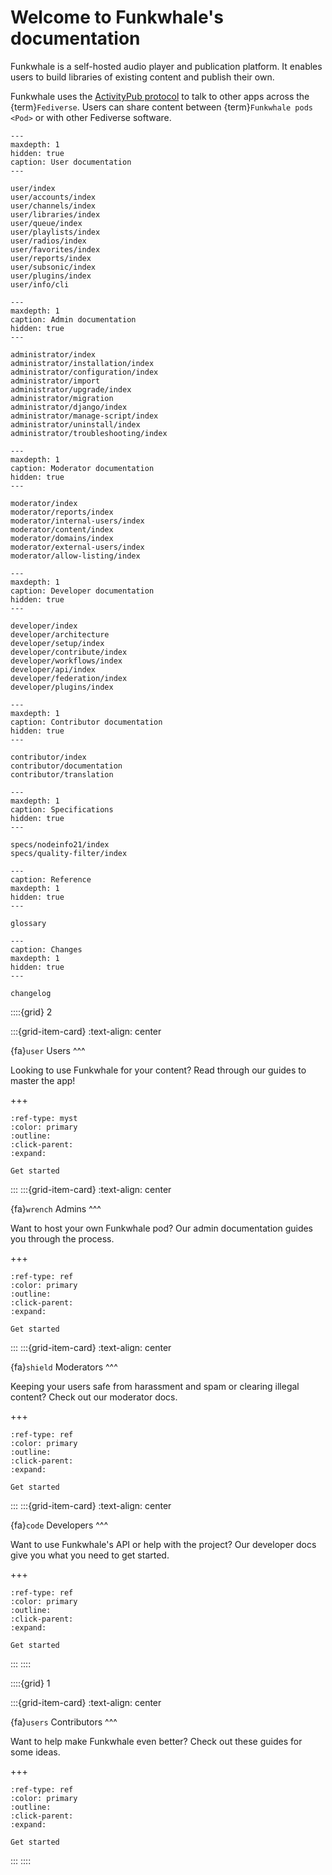 # Welcome to Funkwhale's documentation

Funkwhale is a self-hosted audio player and publication platform. It enables users to build libraries of existing content and publish their own.

Funkwhale uses the [ActivityPub protocol](https://www.w3.org/TR/activitypub/) to talk to other apps across the {term}`Fediverse`. Users can share content between {term}`Funkwhale pods <Pod>` or with other Fediverse software.

```{toctree}
---
maxdepth: 1
hidden: true
caption: User documentation
---

user/index
user/accounts/index
user/channels/index
user/libraries/index
user/queue/index
user/playlists/index
user/radios/index
user/favorites/index
user/reports/index
user/subsonic/index
user/plugins/index
user/info/cli

```

```{toctree}
---
maxdepth: 1
caption: Admin documentation
hidden: true
---

administrator/index
administrator/installation/index
administrator/configuration/index
administrator/import
administrator/upgrade/index
administrator/migration
administrator/django/index
administrator/manage-script/index
administrator/uninstall/index
administrator/troubleshooting/index

```

```{toctree}
---
maxdepth: 1
caption: Moderator documentation
hidden: true
---

moderator/index
moderator/reports/index
moderator/internal-users/index
moderator/content/index
moderator/domains/index
moderator/external-users/index
moderator/allow-listing/index

```

```{toctree}
---
maxdepth: 1
caption: Developer documentation
hidden: true
---

developer/index
developer/architecture
developer/setup/index
developer/contribute/index
developer/workflows/index
developer/api/index
developer/federation/index
developer/plugins/index

```

```{toctree}
---
maxdepth: 1
caption: Contributor documentation
hidden: true
---

contributor/index
contributor/documentation
contributor/translation

```

```{toctree}
---
maxdepth: 1
caption: Specifications
hidden: true
---

specs/nodeinfo21/index
specs/quality-filter/index

```

```{toctree}
---
caption: Reference
maxdepth: 1
hidden: true
---

glossary

```

```{toctree}
---
caption: Changes
maxdepth: 1
hidden: true
---

changelog

```

::::{grid} 2

:::{grid-item-card}
:text-align: center

{fa}`user` Users
^^^

Looking to use Funkwhale for your content? Read through our guides to master the app!

+++

```{button-link} user/index.html
:ref-type: myst
:color: primary
:outline:
:click-parent:
:expand:

Get started
```

:::
:::{grid-item-card}
:text-align: center

{fa}`wrench` Admins
^^^

Want to host your own Funkwhale pod? Our admin documentation guides you through the process.

+++

```{button-link} administrator/index.html
:ref-type: ref
:color: primary
:outline:
:click-parent:
:expand:

Get started
```

:::
:::{grid-item-card}
:text-align: center

{fa}`shield` Moderators
^^^

Keeping your users safe from harassment and spam or clearing illegal content? Check out our moderator docs.

+++

```{button-link} moderator/index.html
:ref-type: ref
:color: primary
:outline:
:click-parent:
:expand:

Get started
```

:::
:::{grid-item-card}
:text-align: center

{fa}`code` Developers
^^^

Want to use Funkwhale's API or help with the project? Our developer docs give you what you need to get started.

+++

```{button-link} developer/index.html
:ref-type: ref
:color: primary
:outline:
:click-parent:
:expand:

Get started
```

:::
::::

::::{grid} 1

:::{grid-item-card}
:text-align: center

{fa}`users` Contributors
^^^

Want to help make Funkwhale even better? Check out these guides for some ideas.

+++

```{button-link} contributor/index.html
:ref-type: ref
:color: primary
:outline:
:click-parent:
:expand:

Get started
```

:::
::::
